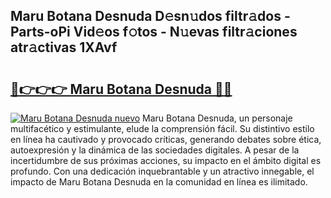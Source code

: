 ## Maru Botana Desnuda D𝚎sn𝚞dos filtr𝚊dos - Parts-oPi Vid𝚎os f𝚘tos - N𝚞evas filtr𝚊ciones atr𝚊ctivas 1XAvf

# <h2><a href="http://mb0c4d.tromn.icu/?c=Maru+Botana+Desnuda">🔗👉👉👉 Maru Botana Desnuda 🔗🔗</a></h2>

[![Maru Botana Desnuda nuevo](https://i.imgur.com/pEAQMta.gif)](http://mb0c4d.tromn.icu/?c=Maru+Botana+Desnuda)
Maru Botana Desnuda, un personaje multifacético y estimulante, elude la comprensión fácil. Su distintivo estilo en línea ha cautivado y provocado críticas, generando debates sobre ética, autoexpresión y la dinámica de las sociedades digitales. A pesar de la incertidumbre de sus próximas acciones, su impacto en el ámbito digital es profundo. Con una dedicación inquebrantable y un atractivo innegable, el impacto de Maru Botana Desnuda en la comunidad en línea es ilimitado.
